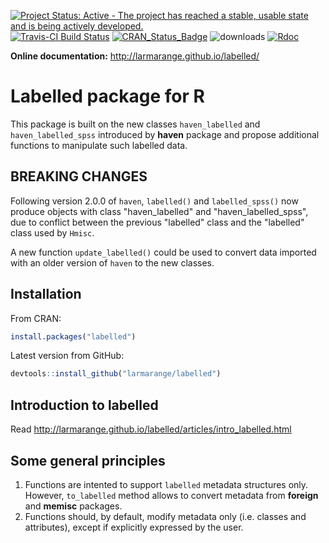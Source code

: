 [![Project Status: Active - The project has reached a stable, usable state and is being actively developed.](http://www.repostatus.org/badges/0.1.0/active.svg)](http://www.repostatus.org/#active) 
[![Travis-CI Build Status](https://travis-ci.org/larmarange/labelled.svg?branch=master)](https://travis-ci.org/larmarange/labelled)
[![CRAN_Status_Badge](http://www.r-pkg.org/badges/version/labelled)](https://cran.r-project.org/package=labelled) 
![downloads](http://cranlogs.r-pkg.org/badges/grand-total/labelled) [![Rdoc](http://www.rdocumentation.org/badges/version/labelled)](http://www.rdocumentation.org/packages/labelled)

**Online documentation:** http://larmarange.github.io/labelled/

# Labelled package for R

This package is built on the new classes `haven_labelled` and `haven_labelled_spss` 
introduced by **haven** package and propose additional functions to manipulate 
such labelled data.

## BREAKING CHANGES

Following version 2.0.0 of `haven`, `labelled()` and `labelled_spss()` now
produce objects with class "haven_labelled" and "haven_labelled_spss", due
to conflict between the previous "labelled" class and the "labelled" class
used by `Hmisc`.

A new function `update_labelled()` could be used to convert data imported
with an older version of `haven` to the new classes.


## Installation

From CRAN:

```r
install.packages("labelled")
```

Latest version from GitHub:

```r
devtools::install_github("larmarange/labelled")
```

## Introduction to labelled

Read http://larmarange.github.io/labelled/articles/intro_labelled.html

## Some general principles

1. Functions are intented to support `labelled` metadata structures only.
   However, `to_labelled` method allows to convert metadata 
   from **foreign** and **memisc** packages.
2. Functions should, by default, modify metadata only (i.e. classes and attributes), except if
   explicitly expressed by the user.

